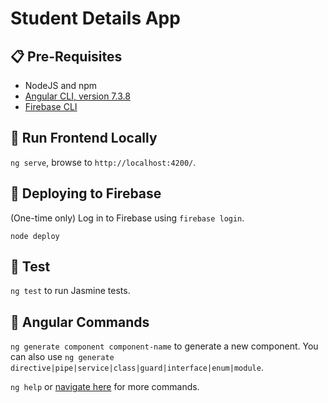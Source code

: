 # Student Details App

## :clipboard: Pre-Requisites

- NodeJS and npm
- [Angular CLI, version 7.3.8](https://github.com/angular/angular-cli)
- [Firebase CLI](https://github.com/firebase/firebase-tools)

## :running: Run Frontend Locally

`ng serve`, browse to `http://localhost:4200/`.

## :pray: Deploying to Firebase

(One-time only) Log in to Firebase using `firebase login`.

`node deploy`

## :bookmark_tabs: Test

`ng test` to run Jasmine tests.

## :star2: Angular Commands

`ng generate component component-name` to generate a new component. You can also use `ng generate directive|pipe|service|class|guard|interface|enum|module`.

`ng help` or [navigate here](https://github.com/angular/angular-cli/blob/master/README.md) for more commands.
